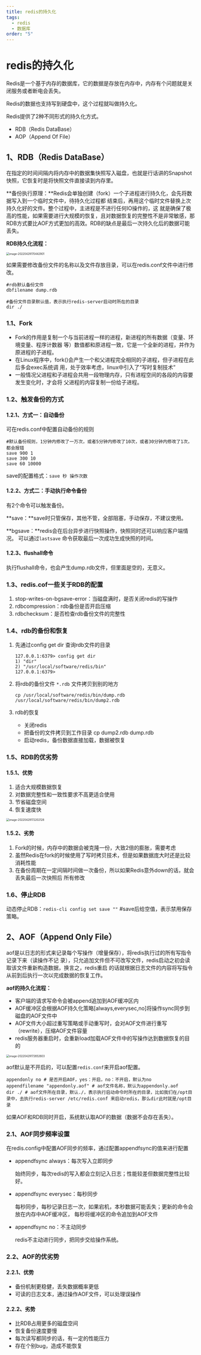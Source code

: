 ```yaml
---
title: redis的持久化
tags:
  - redis
  - 数据库
order: "5"
---
```

# redis的持久化

Redis是一个基于内存的数据库，它的数据是存放在内存中，内存有个问题就是关闭服务或者断电会丢失。 

Redis的数据也支持写到硬盘中，这个过程就叫做持久化。 

Redis提供了2种不同形式的持久化方式。 

- RDB（Redis DataBase） 
- AOP（Append Of File）

## 1、RDB（Redis DataBase）

在指定的时间间隔内将内存中的数据集快照写入磁盘，也就是行话讲的Snapshot快照，它恢复时是将快照文件直接读到内存里。

**备份执行原理：**Redis会单独创建（fork）一个子进程进行持久化，会先将数据写入到一个临时文件中，待持久化过程都 结束后，再用这个临时文件替换上次持久化好的文件。整个过程中，主进程是不进行任何IO操作的，这 就是确保了极高的性能，如果需要进行大规模的恢复，且对数据恢复的完整性不是非常敏感，那RDB方式要比AOF方式更加的高效。RDB的缺点是最后一次持久化后的数据可能丢失。

**RDB持久化流程：**

<img src="https://gly-blog-file.oss-cn-shanghai.aliyuncs.com/img/image-20220429170442901.png" alt="image-20220429170442901" style="zoom: 50%;" />

如果需要修改备份文件的名称以及文件存放目录，可以在redis.conf文件中进行修改。

```shell
#rdb默认备份文件
dbfilename dump.rdb

#备份文件目录默认值，表示执行redis-server启动时所在的目录
dir ./
```

### 1.1、Fork

- Fork的作用是复制一个与当前进程一样的进程，新进程的所有数据（变量、环境变量、程序计数器 等）数值都和原进程一致，它是一个全新的进程，并作为原进程的子进程。 
- 在Linux程序中，fork()会产生一个和父进程完全相同的子进程，但子进程在此后多会exec系统调 用，处于效率考虑，linux中引入了“写时复制技术”
-  一般情况父进程和子进程会共用一段物理内存，只有进程空间的各段的内容要发生变化时，才会将 父进程的内容复制一份给子进程。

### 1.2、触发备份的方式

#### 1.2.1、方式一：自动备份

可在redis.conf中配置自动备份的规则

```shell
#默认备份规则，1分钟内修改了一万次，或者5分钟内修改了10次，或者30分钟内修改了1次，都会报错
save 900 1
save 300 10
save 60 10000
```

save的配置格式：`save 秒 操作次数`

#### 1.2.2、方式二：手动执行命令备份

有2个命令可以触发备份。 

**save：**save时只管保存，其他不管，全部阻塞，手动保存，不建议使用。

**bgsave：**redis会在后台异步进行快照操作，快照同时还可以响应客户端情况。 可以通过`lastsave` 命令获取最后一次成功生成快照的时间。

#### 1.2.3、flushall命令

执行flushall命令，也会产生dump.rdb文件，但里面是空的，无意义。

### 1.3、redis.cof一些关于RDB的配置

1. stop-writes-on-bgsave-error：当磁盘满时，是否关闭redis的写操作
1. rdbcompression：rdb备份是否开启压缩
1. rdbchecksum：是否检查rdb备份文件的完整性

### 1.4、rdb的备份和恢复

1. 先通过config get dir 查询rdb文件的目录

   ```shell
   127.0.0.1:6379> config get dir
   1) "dir"
   2) "/usr/local/software/redis/bin"
   127.0.0.1:6379> 
   ```

1. 将rdb的备份文件 `*.rdb` 文件拷贝到别的地方

   ```shell
   cp /usr/local/software/redis/bin/dump.rdb /usr/local/software/redis/bin/dump2.rdb
   ```

1. rdb的恢复

   - 关闭redis 
   - 把备份的文件拷贝到工作目录 cp dump2.rdb dump.rdb 
   - 启动redis，备份数据直接加载，数据被恢复


### 1.5、RDB的优劣势

#### 1.5.1、优势

1. 适合大规模数据恢复 
1. 对数据完整性和一致性要求不高更适合使用 
1. 节省磁盘空间 
1. 恢复速度快

<img src="https://gly-blog-file.oss-cn-shanghai.aliyuncs.com/img/image-20220429172202128.png" alt="image-20220429172202128" style="zoom:50%;" />

#### 1.5.2、劣势

1. Fork的时候，内存中的数据会被克隆一份，大致2倍的膨胀，需要考虑 
1. 虽然Redis在fork的时候使用了写时拷贝技术，但是如果数据庞大时还是比较消耗性能 
1. 在备份周期在一定间隔时间做一次备份，所以如果Redis意外down的话，就会丢失最后一次快照后 所有修改

### 1.6、停止RDB

动态停止RDB：`redis-cli config set save ""` #save后给空值，表示禁用保存策略。

## 2、AOF（Append Only File）

aof是以日志的形式来记录每个写操作（增量保存），将redis执行过的所有写指令记录下来（读操作不记 录），只允追加文件但不可改写文件，redis启动之初会读取该文件重新构造数据，换言之，redis重启 的话就根据日志文件的内容将写指令从前到后执行一次以完成数据的恢复工作。

**aof的持久化流程：**

- 客户端的请求写命令会被append追加到AOF缓冲区内 
- AOF缓冲区会根据AOF持久化策略[always,everysec,no]将操作sync同步到磁盘的AOF文件中 
- AOF文件大小超过重写策略或手动重写时，会对AOF文件进行重写（rewrite），压缩AOF文件容量 
- redis服务器重启时，会重新load加载AOF文件中的写操作达到数据恢复的目的

<img src="https://gly-blog-file.oss-cn-shanghai.aliyuncs.com/img/image-20220429172652603.png" alt="image-20220429172652603" style="zoom: 50%;" />

aof默认是不开启的，可以配置`redis.conf`来开启aof配置。

```shell
appendonly no # 是否开启AOF，yes：开启，no：不开启，默认为no
appendfilename "appendonly.aof" # aof文件名称，默认为appendonly.aof
dir ./ # aof文件所在目录，默认./，表示执行启动命令时所在的目录，比如我们在/opt目录中，去执行redis-server /etc/redis.conf 来启动redis，那么dir此时就是/opt目录
```

如果AOF和RDB同时开启，系统默认取AOF的数据（数据不会存在丢失）。

### 2.1、AOF同步频率设置

在redis.config中配置AOF同步的频率，通过配置appendfsync的值来进行配置

- appendfsync always：每次写入立即同步 

  始终同步，每次redis的写入都会立刻记入日志；性能较差但数据完整性比较好。 

- appendfsync everysec：每秒同步 

  每秒同步，每秒记录日志一次，如果宕机，本秒数据可能丢失；更新的命令会放在内存中AOF缓冲区， 每秒将缓冲区的命令追加到AOF文件 

- appendfsync no：不主动同步 

  redis不主动进行同步，把同步交给操作系统。

### 2.2、AOF的优劣势

#### 2.2.1、优势

- 备份机制更稳健，丢失数据概率更低 
- 可读的日志文本，通过操作AOF文件，可以处理误操作

#### 2.2.2、劣势

- 比RDB占用更多的磁盘空间 
- 恢复备份速度要慢 
- 每次读写都同步的话，有一定的性能压力 
- 存在个别bug，造成不能恢复

